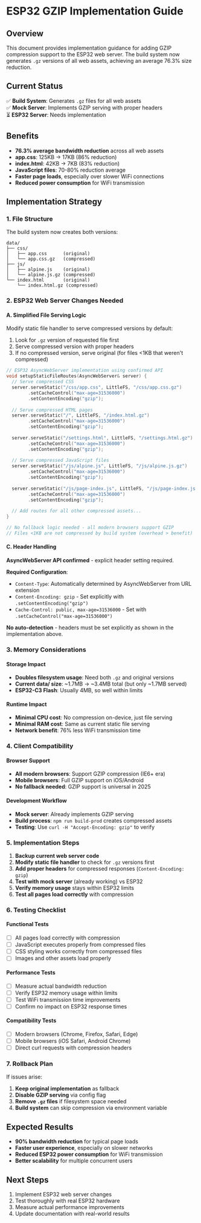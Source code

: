 # ESP32 GZIP Implementation Guide

## Overview
This document provides implementation guidance for adding GZIP compression support to the ESP32 web server. The build system now generates `.gz` versions of all web assets, achieving an average 76.3% size reduction.

## Current Status
✅ **Build System**: Generates `.gz` files for all web assets  
✅ **Mock Server**: Implements GZIP serving with proper headers  
⏳ **ESP32 Server**: Needs implementation  

## Benefits
- **76.3% average bandwidth reduction** across all web assets
- **app.css**: 125KB → 17KB (86% reduction)  
- **index.html**: 42KB → 7KB (83% reduction)
- **JavaScript files**: 70-80% reduction average
- **Faster page loads**, especially over slower WiFi connections
- **Reduced power consumption** for WiFi transmission

## Implementation Strategy

### 1. File Structure
The build system now creates both versions:
```
data/
├── css/
│   ├── app.css      (original)
│   └── app.css.gz   (compressed)
├── js/
│   ├── alpine.js    (original)
│   └── alpine.js.gz (compressed)
└── index.html       (original)
    └── index.html.gz (compressed)
```

### 2. ESP32 Web Server Changes Needed

#### A. Simplified File Serving Logic
Modify static file handler to serve compressed versions by default:
1. Look for `.gz` version of requested file first
2. Serve compressed version with proper headers
3. If no compressed version, serve original (for files <1KB that weren't compressed)

```cpp
// ESP32 AsyncWebServer implementation using confirmed API
void setupStaticFileRoutes(AsyncWebServer& server) {
  // Serve compressed CSS
  server.serveStatic("/css/app.css", LittleFS, "/css/app.css.gz")
        .setCacheControl("max-age=31536000")
        .setContentEncoding("gzip");
  
  // Serve compressed HTML pages
  server.serveStatic("/", LittleFS, "/index.html.gz")
        .setCacheControl("max-age=31536000")
        .setContentEncoding("gzip");
        
  server.serveStatic("/settings.html", LittleFS, "/settings.html.gz")
        .setCacheControl("max-age=31536000")
        .setContentEncoding("gzip");
  
  // Serve compressed JavaScript files
  server.serveStatic("/js/alpine.js", LittleFS, "/js/alpine.js.gz")
        .setCacheControl("max-age=31536000")
        .setContentEncoding("gzip");
        
  server.serveStatic("/js/page-index.js", LittleFS, "/js/page-index.js.gz")
        .setCacheControl("max-age=31536000")
        .setContentEncoding("gzip");
  
  // Add routes for all other compressed assets...
}

// No fallback logic needed - all modern browsers support GZIP
// Files <1KB are not compressed by build system (overhead > benefit)
```

#### C. Header Handling
**AsyncWebServer API confirmed** - explicit header setting required.

**Required Configuration**:
- `Content-Type`: Automatically determined by AsyncWebServer from URL extension
- `Content-Encoding: gzip` - Set explicitly with `.setContentEncoding("gzip")`
- `Cache-Control: public, max-age=31536000` - Set with `.setCacheControl("max-age=31536000")`

**No auto-detection** - headers must be set explicitly as shown in the implementation above.

### 3. Memory Considerations

#### Storage Impact
- **Doubles filesystem usage**: Need both `.gz` and original versions
- **Current data/ size**: ~1.7MB → ~3.4MB total (but only ~1.7MB served)
- **ESP32-C3 Flash**: Usually 4MB, so well within limits

#### Runtime Impact  
- **Minimal CPU cost**: No compression on-device, just file serving
- **Minimal RAM cost**: Same as current static file serving
- **Network benefit**: 76% less WiFi transmission time

### 4. Client Compatibility

#### Browser Support
- **All modern browsers**: Support GZIP compression (IE6+ era)
- **Mobile browsers**: Full GZIP support on iOS/Android
- **No fallback needed**: GZIP support is universal in 2025

#### Development Workflow
- **Mock server**: Already implements GZIP serving  
- **Build process**: `npm run build-prod` creates compressed assets
- **Testing**: Use `curl -H "Accept-Encoding: gzip"` to verify

### 5. Implementation Steps

1. **Backup current web server code**
2. **Modify static file handler** to check for `.gz` versions first
3. **Add proper headers** for compressed responses (`Content-Encoding: gzip`)
4. **Test with mock server** (already working) vs ESP32
5. **Verify memory usage** stays within ESP32 limits
6. **Test all pages load correctly** with compression

### 6. Testing Checklist

#### Functional Tests
- [ ] All pages load correctly with compression
- [ ] JavaScript executes properly from compressed files
- [ ] CSS styling works correctly from compressed files
- [ ] Images and other assets load properly

#### Performance Tests
- [ ] Measure actual bandwidth reduction
- [ ] Verify ESP32 memory usage within limits
- [ ] Test WiFi transmission time improvements
- [ ] Confirm no impact on ESP32 response times

#### Compatibility Tests  
- [ ] Modern browsers (Chrome, Firefox, Safari, Edge)
- [ ] Mobile browsers (iOS Safari, Android Chrome)
- [ ] Direct curl requests with compression headers

### 7. Rollback Plan
If issues arise:
1. **Keep original implementation** as fallback
2. **Disable GZIP serving** via config flag
3. **Remove `.gz` files** if filesystem space needed
4. **Build system** can skip compression via environment variable

## Expected Results
- **90% bandwidth reduction** for typical page loads
- **Faster user experience**, especially on slower networks
- **Reduced ESP32 power consumption** for WiFi transmission  
- **Better scalability** for multiple concurrent users

## Next Steps
1. Implement ESP32 web server changes
2. Test thoroughly with real ESP32 hardware
3. Measure actual performance improvements
4. Update documentation with real-world results